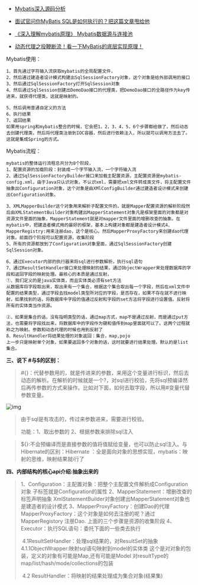 - [Mybatis深入源码分析](<https://mp.weixin.qq.com/s?__biz=MzI0NjM4MTc0Ng==&mid=2247486453&idx=2&sn=c386f66afde096e779210129397a9d63&chksm=e9416628de36ef3e344624efe61005fa1ebbe2d41b102a5611a0d24457b90fc0bf3cae85f622&mpshare=1&scene=23&srcid=&sharer_sharetime=1584118612995&sharer_shareid=e6d90aec84add5cf004cb1ab6979727c#rd>)

- [面试官问你MyBatis SQL是如何执行的？把这篇文章甩给他](<https://mp.weixin.qq.com/s?__biz=MzU2NDg0OTgyMA==&mid=2247485282&idx=1&sn=e7a1db0eadba9dbdcd37df531eb3e6e8&chksm=fc45fa91cb327387d9ae5a647442ef0234c43b05b4473d7f371de1bd69db6a8e1c914ae38c96&mpshare=1&scene=23&srcid=0419gOaFJLV4zuWWsDf2uyc8&sharer_sharetime=1587263331461&sharer_shareid=e6d90aec84add5cf004cb1ab6979727c#rd>)

- [《深入理解mybatis原理》 Mybatis数据源与连接池](<https://blog.csdn.net/luanlouis/article/details/37671851>)

- [动态代理之投鞭断流！看一下MyBatis的底层实现原理！](<https://mp.weixin.qq.com/s?__biz=MzI1NDQ3MjQxNA==&mid=2247486856&idx=1&sn=d430be5d14d159fd36b733c83369d59a&chksm=e9c5f439deb27d2f60b69d7f09b240eb43a8b1de2d07f7511e1f1fecdf9d49df1cb7bc6e1ab5&mpshare=1&scene=23&srcid=0504vyB3j1cRw54gcItb9NTM&sharer_sharetime=1588564619079&sharer_shareid=e6d90aec84add5cf004cb1ab6979727c#rd>)





Mybatis使用：

```
1、首先通过字符输入流获取mybatis的全局配置文件，
2、然后通过建造者设计模式构建出SqlSessionFactory对象，这个对象是给外部调用的接口
3、然后通过SqlSessionFactory打开SqlSession对象
4、然后通过SqlSession创建出DemoDao接口的代理类，把DemoDao接口的全路径作为key传进来，就获得代理类，这就是映射的。

5、然后调用普通自定义的方法
6、执行结果
7、返回结果
如果用spring和mybatis整合的时候，它会把1，2，3，4，5，6个步骤都给做了，然后动态去创建代理类，然后将代理类注册到IOC容器，然后进行依赖注入，所以就可以调用方法去了。这就是集成Spring的方式。
```



Mybatis流程：

```
mybatis的整体运行流程总共分为8个阶段，
1、配置资源的加载阶段：封装成一个字节输入流，一个字符输入流
2、通过SqlSessionFactoryBuilder接口来加载主配置资源，主配置资源是mybatis-config.xml，由于Java只认识对象，不认识xml，需要把xml文件转成类文件，将主配置文件抽象出Configuration对象，这个对象是由XMlConfigBuilder通过建造者设计模式来创建出Configuration对象。

3、XMLMapperBuilder这个对象用来解析子配置文件的，就是Mapper配置资源的解析阶段然后由XMLStatementBuilder对象构建出MapperStatement对象凡是框架里面的对象都是对资源文件里面的抽象，MapperStatement就是对mapper文件里面的增删改查的抽象。在mybatis中，把建造者模式用的最好的框架，基本上构建对象都是建造者设计模式4、MapperRegistry:用来注册dao，这个是核心。然后MapperProxyFactory来创建dao代理对象。前面四个阶段可以配置资源，收集阶段
5、所有的资源都放到了Configuration对象里面，通过SqlSessionFactory创建SqlSession对象。

6、通过Executor内部的执行器来将sql进行参数解析，执行sql语句
7、通过ResultSetHandler接口来处理映射的结果，通过ObjectWrapper来处理数据库的字段和返回字段的映射处理。最核心的本质是通过反射，
①、我们定义的是java实体类，而且实体类必须有set方法
从数据库将字段取出来，取出来有一个集合，根据这个集合取出每一个字段，然后在xml文件中配置的结果类型，通过字段去找model类型所对应的字段，是否存在，如果不存在就不进行映射，如果找到的话，将数据库中字段的值通过反射和字段的set方法将字段进行设置值。反射将所有的实体类当作资源。

②、如果是集合的话，没有指明类型的话，通过map方式，map不是通过反射，而是通过put方法，也需要将字段找出来，将数据库中的字段作为键和值传到map里面就可以了。这两个过程就称之为映射。参数和动态代理的时候也用到反射了
8、ResultHandler将结果处理的对象返回：集合，map,pojo
上一步只是映射单个对象，如果要返回多个对象的话，这时就要进行结果处理。默认的是list集合。
```



**三、说下 #与$的区别：**

> \#{}：代替参数用的，就是传进来的参数，来用这个变量进行标识，然后去动态的解析。在解析的时候就是一个?，对sql进行校验，先将sql预编译然后再传参数的方式来操作。比如对下面，如何去取字段，所以用#变量代替参数变量。

![img](https://mmbiz.qpic.cn/mmbiz_png/tx1N88o2FY57u0OMdjjhHFxKNq1zdInBqzl21xB3NnnVRctg6qfA8e61iaiciaSpbUe0loAUsYKzibuwmQEiaxST2pg/640?wx_fmt=png&tp=webp&wxfrom=5&wx_lazy=1&wx_co=1)

> 由于sql是有攻击的，传过来参数进来，需要进行校验。
>
> 功能：1、取出参数的 2、根据参数来排除sql注入



> ${}:不会预编译而是直接参数的值将值赋给变量，也可以防止sql注入。与Hibernate的区别：Hibernate ：全是面向对象的思想实现，mybatis：映射的思维，映射结果就i行了



**四、内部结构的核心api介绍:抽象出来的**

> 1、Configuration：主配置对象：把整个主配置文件解析成Configuration对象 子标签就是Configuration的属性 2、MapperStatement：增删改查的标签声明抽象 XmlStatementBuilder对象创建出MapperStatement对象也是建造者的设计模式 3、MapperProxyFactory：创建Dao的代理     MapperProxyFactory：这个对象是如何去注册的呢？通过MapperRegistory 注册Dao. 上面的三个步骤是资源的收集阶段 4、Executor：执行SQL语句：委托下面的一些类去执行  
>
> ​       4.1ResultSetHandler：处理sql结果的，对ResultSet的抽象        4.1.1ObjectWrapper:映射sql语句映射到model的实体类               这个是对对象的包装，定义的对象有可能是Map,还有可能是Model                对resultType的map/list/hash/mode/collections的包装  
>
> ​        4.2 ResultHandler：将映射的结果处理成为集合对象(结果集)